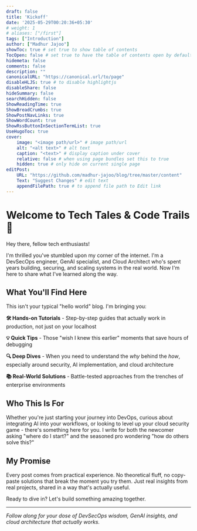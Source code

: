 ```yaml
---
draft: false
title: 'Kickoff'
date: '2025-05-29T00:20:36+05:30'
# weight: 1
# aliases: ["/first"]
tags: ["Introduction"]
author: ["Madhur Jajoo"]
showToc: true # set true to show table of contents
TocOpen: false # set true to have the table of contents open by default
hidemeta: false
comments: false
description: ""
canonicalURL: "https://canonical.url/to/page"
disableHLJS: true # to disable highlightjs
disableShare: false
hideSummary: false
searchHidden: false
ShowReadingTime: true
ShowBreadCrumbs: true
ShowPostNavLinks: true
ShowWordCount: true
ShowRssButtonInSectionTermList: true
UseHugoToc: true
cover:
    image: "<image path/url>" # image path/url
    alt: "<alt text>" # alt text
    caption: "<text>" # display caption under cover
    relative: false # when using page bundles set this to true
    hidden: true # only hide on current single page
editPost:
    URL: "https://github.com/madhur-jajoo/blog/tree/master/content"
    Text: "Suggest Changes" # edit text
    appendFilePath: true # to append file path to Edit link
---
```


# Welcome to Tech Tales & Code Trails 👋

Hey there, fellow tech enthusiasts!

I'm thrilled you've stumbled upon my corner of the internet. I'm a DevSecOps engineer, GenAI specialist, and Cloud Architect who's spent years building, securing, and scaling systems in the real world. Now I'm here to share what I've learned along the way.

## What You'll Find Here

This isn't your typical "hello world" blog. I'm bringing you:

**🛠️ Hands-on Tutorials** - Step-by-step guides that actually work in production, not just on your localhost

**💡 Quick Tips** - Those "wish I knew this earlier" moments that save hours of debugging

**🔍 Deep Dives** - When you need to understand the *why* behind the *how*, especially around security, AI implementation, and cloud architecture

**📚 Real-World Solutions** - Battle-tested approaches from the trenches of enterprise environments

## Who This Is For

Whether you're just starting your journey into DevOps, curious about integrating AI into your workflows, or looking to level up your cloud security game - there's something here for you. I write for both the newcomer asking "where do I start?" and the seasoned pro wondering "how do others solve this?"

## My Promise

Every post comes from practical experience. No theoretical fluff, no copy-paste solutions that break the moment you try them. Just real insights from real projects, shared in a way that's actually useful.

Ready to dive in? Let's build something amazing together.

---

*Follow along for your dose of DevSecOps wisdom, GenAI insights, and cloud architecture that actually works.*